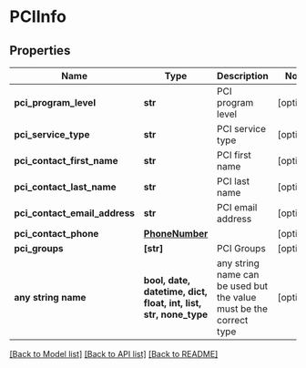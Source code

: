# PCIInfo


## Properties
Name | Type | Description | Notes
------------ | ------------- | ------------- | -------------
**pci_program_level** | **str** | PCI program level | [optional] 
**pci_service_type** | **str** | PCI service type | [optional] 
**pci_contact_first_name** | **str** | PCI first name | [optional] 
**pci_contact_last_name** | **str** | PCI last name | [optional] 
**pci_contact_email_address** | **str** | PCI email address | [optional] 
**pci_contact_phone** | [**PhoneNumber**](PhoneNumber.md) |  | [optional] 
**pci_groups** | **[str]** | PCI Groups | [optional] 
**any string name** | **bool, date, datetime, dict, float, int, list, str, none_type** | any string name can be used but the value must be the correct type | [optional]

[[Back to Model list]](../README.md#documentation-for-models) [[Back to API list]](../README.md#documentation-for-api-endpoints) [[Back to README]](../README.md)


